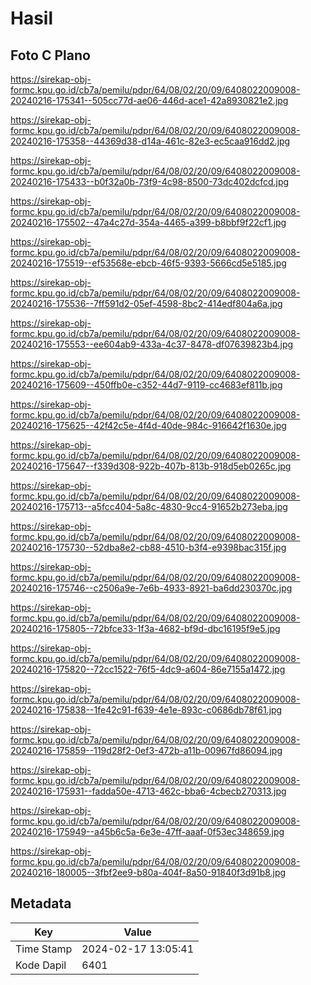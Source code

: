 # Hasil

## Foto C Plano

https://sirekap-obj-formc.kpu.go.id/cb7a/pemilu/pdpr/64/08/02/20/09/6408022009008-20240216-175341--505cc77d-ae06-446d-ace1-42a8930821e2.jpg

https://sirekap-obj-formc.kpu.go.id/cb7a/pemilu/pdpr/64/08/02/20/09/6408022009008-20240216-175358--44369d38-d14a-461c-82e3-ec5caa916dd2.jpg

https://sirekap-obj-formc.kpu.go.id/cb7a/pemilu/pdpr/64/08/02/20/09/6408022009008-20240216-175433--b0f32a0b-73f9-4c98-8500-73dc402dcfcd.jpg

https://sirekap-obj-formc.kpu.go.id/cb7a/pemilu/pdpr/64/08/02/20/09/6408022009008-20240216-175502--47a4c27d-354a-4465-a399-b8bbf9f22cf1.jpg

https://sirekap-obj-formc.kpu.go.id/cb7a/pemilu/pdpr/64/08/02/20/09/6408022009008-20240216-175519--ef53568e-ebcb-46f5-9393-5666cd5e5185.jpg

https://sirekap-obj-formc.kpu.go.id/cb7a/pemilu/pdpr/64/08/02/20/09/6408022009008-20240216-175536--7ff591d2-05ef-4598-8bc2-414edf804a6a.jpg

https://sirekap-obj-formc.kpu.go.id/cb7a/pemilu/pdpr/64/08/02/20/09/6408022009008-20240216-175553--ee604ab9-433a-4c37-8478-df07639823b4.jpg

https://sirekap-obj-formc.kpu.go.id/cb7a/pemilu/pdpr/64/08/02/20/09/6408022009008-20240216-175609--450ffb0e-c352-44d7-9119-cc4683ef811b.jpg

https://sirekap-obj-formc.kpu.go.id/cb7a/pemilu/pdpr/64/08/02/20/09/6408022009008-20240216-175625--42f42c5e-4f4d-40de-984c-916642f1630e.jpg

https://sirekap-obj-formc.kpu.go.id/cb7a/pemilu/pdpr/64/08/02/20/09/6408022009008-20240216-175647--f339d308-922b-407b-813b-918d5eb0265c.jpg

https://sirekap-obj-formc.kpu.go.id/cb7a/pemilu/pdpr/64/08/02/20/09/6408022009008-20240216-175713--a5fcc404-5a8c-4830-9cc4-91652b273eba.jpg

https://sirekap-obj-formc.kpu.go.id/cb7a/pemilu/pdpr/64/08/02/20/09/6408022009008-20240216-175730--52dba8e2-cb88-4510-b3f4-e9398bac315f.jpg

https://sirekap-obj-formc.kpu.go.id/cb7a/pemilu/pdpr/64/08/02/20/09/6408022009008-20240216-175746--c2506a9e-7e6b-4933-8921-ba6dd230370c.jpg

https://sirekap-obj-formc.kpu.go.id/cb7a/pemilu/pdpr/64/08/02/20/09/6408022009008-20240216-175805--72bfce33-1f3a-4682-bf9d-dbc16195f9e5.jpg

https://sirekap-obj-formc.kpu.go.id/cb7a/pemilu/pdpr/64/08/02/20/09/6408022009008-20240216-175820--72cc1522-76f5-4dc9-a604-86e7155a1472.jpg

https://sirekap-obj-formc.kpu.go.id/cb7a/pemilu/pdpr/64/08/02/20/09/6408022009008-20240216-175838--1fe42c91-f639-4e1e-893c-c0686db78f61.jpg

https://sirekap-obj-formc.kpu.go.id/cb7a/pemilu/pdpr/64/08/02/20/09/6408022009008-20240216-175859--119d28f2-0ef3-472b-a11b-00967fd86094.jpg

https://sirekap-obj-formc.kpu.go.id/cb7a/pemilu/pdpr/64/08/02/20/09/6408022009008-20240216-175931--fadda50e-4713-462c-bba6-4cbecb270313.jpg

https://sirekap-obj-formc.kpu.go.id/cb7a/pemilu/pdpr/64/08/02/20/09/6408022009008-20240216-175949--a45b6c5a-6e3e-47ff-aaaf-0f53ec348659.jpg

https://sirekap-obj-formc.kpu.go.id/cb7a/pemilu/pdpr/64/08/02/20/09/6408022009008-20240216-180005--3fbf2ee9-b80a-404f-8a50-91840f3d91b8.jpg


## Metadata

| Key        | Value               |
| ---------- | ------------------- |
| Time Stamp | 2024-02-17 13:05:41 |
| Kode Dapil | 6401                |



